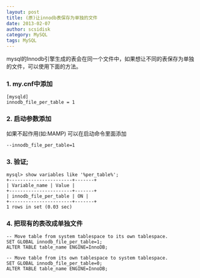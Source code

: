 ```yaml
---
layout: post
title: (原)让innodb表保存为单独的文件
date: 2013-02-07
author: scsidisk
category: MySQL
tags: MySQL
---
```


mysql的Innodb引擎生成的表会在同一个文件中，如果想让不同的表保存为单独的文件，可以使用下面的方法。

### 1. my.cnf中添加

```
[mysqld]
innodb_file_per_table = 1
```

### 2. 启动参数添加

如果不起作用(如:MAMP) 可以在启动命令里面添加

```
--innodb_file_per_table=1
```

### 3. 验证;

```
mysql> show variables like '%per_table%';
+-----------------------+-------+
| Variable_name | Value |
+-----------------------+-------+
| innodb_file_per_table | ON |
+-----------------------+-------+
1 rows in set (0.03 sec)
```

### 4. 把现有的表改成单独文件

```mysql
-- Move table from system tablespace to its own tablespace.
SET GLOBAL innodb_file_per_table=1;
ALTER TABLE table_name ENGINE=InnoDB;

-- Move table from its own tablespace to system tablespace.
SET GLOBAL innodb_file_per_table=0;
ALTER TABLE table_name ENGINE=InnoDB;
```